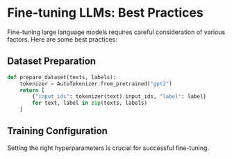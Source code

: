 # Fine-tuning LLMs: Best Practices

Fine-tuning large language models requires careful consideration of various factors. Here are some best practices:

## Dataset Preparation

```python
def prepare_dataset(texts, labels):
    tokenizer = AutoTokenizer.from_pretrained("gpt2")
    return [
        {"input_ids": tokenizer(text).input_ids, "label": label}
        for text, label in zip(texts, labels)
    ]
```

## Training Configuration

Setting the right hyperparameters is crucial for successful fine-tuning.
